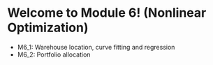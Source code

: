 # Welcome to Module 6! (Nonlinear Optimization)
* M6_1: Warehouse location, curve fitting and regression
* M6_2: Portfolio allocation
